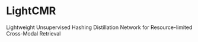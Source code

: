 # LightCMR
Lightweight Unsupervised Hashing Distillation Network for Resource-limited Cross-Modal Retrieval
